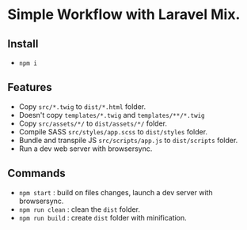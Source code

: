 # Simple Workflow with Laravel Mix.

## Install

- `npm i`

## Features

- Copy `src/*.twig` to `dist/*.html` folder.
- Doesn't copy `templates/*.twig` and `templates/**/*.twig`
- Copy `src/assets/*/` to `dist/assets/*/` folder.
- Compile SASS `src/styles/app.scss` to `dist/styles` folder.
- Bundle and transpile JS `src/scripts/app.js` to `dist/scripts` folder.
- Run a dev web server with browsersync.

## Commands

- `npm start` : build on files changes, launch a dev server with browsersync.
- `npm run clean` : clean the `dist` folder.
- `npm run build` : create `dist` folder with minification.
